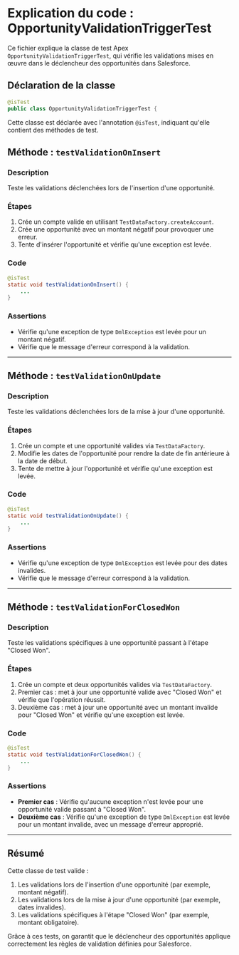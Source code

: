 # Explication du code : OpportunityValidationTriggerTest

Ce fichier explique la classe de test Apex `OpportunityValidationTriggerTest`, qui vérifie les validations mises en œuvre dans le déclencheur des opportunités dans Salesforce.

## Déclaration de la classe
```java
@isTest
public class OpportunityValidationTriggerTest {
```
Cette classe est déclarée avec l'annotation `@isTest`, indiquant qu'elle contient des méthodes de test.

## Méthode : `testValidationOnInsert`
### Description
Teste les validations déclenchées lors de l'insertion d'une opportunité.

### Étapes
1. Crée un compte valide en utilisant `TestDataFactory.createAccount`.
2. Crée une opportunité avec un montant négatif pour provoquer une erreur.
3. Tente d'insérer l'opportunité et vérifie qu'une exception est levée.

### Code
```java
@isTest
static void testValidationOnInsert() {
    ...
}
```

### Assertions
- Vérifie qu'une exception de type `DmlException` est levée pour un montant négatif.
- Vérifie que le message d'erreur correspond à la validation.

---

## Méthode : `testValidationOnUpdate`
### Description
Teste les validations déclenchées lors de la mise à jour d'une opportunité.

### Étapes
1. Crée un compte et une opportunité valides via `TestDataFactory`.
2. Modifie les dates de l'opportunité pour rendre la date de fin antérieure à la date de début.
3. Tente de mettre à jour l'opportunité et vérifie qu'une exception est levée.

### Code
```java
@isTest
static void testValidationOnUpdate() {
    ...
}
```

### Assertions
- Vérifie qu'une exception de type `DmlException` est levée pour des dates invalides.
- Vérifie que le message d'erreur correspond à la validation.

---

## Méthode : `testValidationForClosedWon`
### Description
Teste les validations spécifiques à une opportunité passant à l'étape "Closed Won".

### Étapes
1. Crée un compte et deux opportunités valides via `TestDataFactory`.
2. Premier cas : met à jour une opportunité valide avec "Closed Won" et vérifie que l'opération réussit.
3. Deuxième cas : met à jour une opportunité avec un montant invalide pour "Closed Won" et vérifie qu'une exception est levée.

### Code
```java
@isTest
static void testValidationForClosedWon() {
    ...
}
```

### Assertions
- **Premier cas** : Vérifie qu'aucune exception n'est levée pour une opportunité valide passant à "Closed Won".
- **Deuxième cas** : Vérifie qu'une exception de type `DmlException` est levée pour un montant invalide, avec un message d'erreur approprié.

---

## Résumé
Cette classe de test valide :
1. Les validations lors de l'insertion d'une opportunité (par exemple, montant négatif).
2. Les validations lors de la mise à jour d'une opportunité (par exemple, dates invalides).
3. Les validations spécifiques à l'étape "Closed Won" (par exemple, montant obligatoire).

Grâce à ces tests, on garantit que le déclencheur des opportunités applique correctement les règles de validation définies pour Salesforce.
